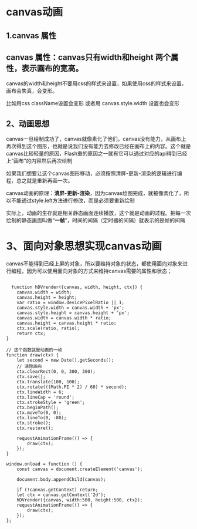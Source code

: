 # canvas动画

## 1.canvas 属性

## canvas 属性：canvas只有width和height 两个属性，表示画布的宽高。

canvas的width和height不要用css的样式来设置，如果使用css的样式来设置，画布会失真，会变形。

比如用css className设置会变形 或者用 canvas.style.width 设置也会变形

## 2、动画思想

canvas一旦绘制成功了，canvas就像素化了他们。canvas没有能力，从画布上再次得到这个图形，也就是说我们没有能力去修改已经在画布上的内容。这个就是canvas比较轻量的原因，Flash重的原因之一就有它可以通过对应的api得到已经上“画布”的内容然后再次绘制

如果我们想要让这个canvas图形移动，必须按照清屏-更新-渲染的逻辑进行编程，总之就是重新再画一次。

 canvas动画的原理：**清屏-更新-渲染**，因为canvas绘图完成，就被像素化了，所以不能通过style.left方法进行修改，而是必须要重新绘制

实际上，动画的生存就是相关静态画面连续播放，这个就是动画的过程。把每一次绘制的静态画面叫做“**一帧**”，时间的间隔（定时器的间隔）就表示的是帧的间隔



# 3、面向对象思想实现canvas动画

canvas不能得到已经上屏的对象，所以要维持对象的状态，都使用面向对象来进行编程，因为可以使用面向对象的方式来维持canvas需要的属性和状态；

```
 
  function hDVrender({canvas, width, height, ctx}) {
    canvas.width = width;
    canvas.height = height;
    var ratio = window.devicePixelRatio || 1;
    canvas.style.width = canvas.width + 'px';
    canvas.style.height = canvas.height + 'px';
    canvas.width = canvas.width * ratio;
    canvas.height = canvas.height * ratio;
    ctx.scale(ratio, ratio);
    return ctx;
}

// 这个函数就是动画的一帧
function draw(ctx) {
    let second = new Date().getSeconds();
    // 清除画布
    ctx.clearRect(0, 0, 300, 300);
    ctx.save();
    ctx.translate(100, 100);
    ctx.rotate(((Math.PI * 2) / 60) * second);
    ctx.lineWidth = 6;
    ctx.lineCap = 'round';
    ctx.strokeStyle = 'green';
    ctx.beginPath();
    ctx.moveTo(0, 0);
    ctx.lineTo(0, -80);
    ctx.stroke();
    ctx.restore();

    requestAnimationFrame(() => {
        draw(ctx);
    });
}

window.onload = function () {
    const canvas = document.createElement('canvas');
    
    document.body.appendChild(canvas);

    if (!canvas.getContext) return;
    let ctx = canvas.getContext('2d');
    hDVrender({canvas, width:500, height:500, ctx}); 
    requestAnimationFrame(() => {
        draw(ctx);
    });
};

```

